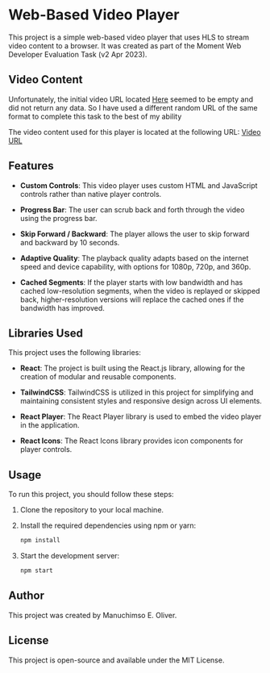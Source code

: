 # Web-Based Video Player

This project is a simple web-based video player that uses HLS to stream video content to a browser. It was created as part of the Moment Web Developer Evaluation Task (v2 Apr 2023).

## Video Content

Unfortunately, the initial video URL located [Here](https://d3ukqbhrqb4xnt.cloudfront.net/share_videos/6e95f9a732a74664a4982adf4b808500/e8ffab99-e494-495d-8b21-787e95f9672d/211115200114.m3u8) seemed to be empty and did not return any data. So I have used a different random URL of the same format to complete this task to the best of my ability

The video content used for this player is located at the following URL:
[Video URL](https://devstreaming-cdn.apple.com/videos/streaming/examples/img_bipbop_adv_example_fmp4/master.m3u8)

## Features

- **Custom Controls**: This video player uses custom HTML and JavaScript controls rather than native player controls.

- **Progress Bar**: The user can scrub back and forth through the video using the progress bar.

- **Skip Forward / Backward**: The player allows the user to skip forward and backward by 10 seconds.

- **Adaptive Quality**: The playback quality adapts based on the internet speed and device capability, with options for 1080p, 720p, and 360p.

- **Cached Segments**: If the player starts with low bandwidth and has cached low-resolution segments, when the video is replayed or skipped back, higher-resolution versions will replace the cached ones if the bandwidth has improved.

## Libraries Used

This project uses the following libraries:

- **React**: The project is built using the React.js library, allowing for the creation of modular and reusable components.

- **TailwindCSS**: TailwindCSS is utilized in this project for simplifying and maintaining consistent styles and responsive design across UI elements.

- **React Player**: The React Player library is used to embed the video player in the application.

- **React Icons**: The React Icons library provides icon components for player controls.

## Usage

To run this project, you should follow these steps:

1. Clone the repository to your local machine.

2. Install the required dependencies using npm or yarn:

   ```bash
   npm install
   ```

3. Start the development server:

   ```bash
   npm start
   ```

## Author

This project was created by Manuchimso E. Oliver.

## License

This project is open-source and available under the MIT License.
